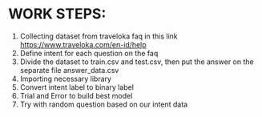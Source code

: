 # WORK STEPS:
1. Collecting dataset from traveloka faq in this link https://www.traveloka.com/en-id/help
2. Define intent for each question on the faq
3. Divide the dataset to train.csv and test.csv, then put the answer on the separate file answer_data.csv
4. Importing necessary library
5. Convert intent label to binary label 
6. Trial and Error to build best model
7. Try with random question based on our intent data